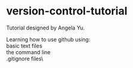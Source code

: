 # version-control-tutorial
Tutorial designed by Angela Yu. 

Learning how to use github using: \
basic text files\
the command line\
.gitignore files\
